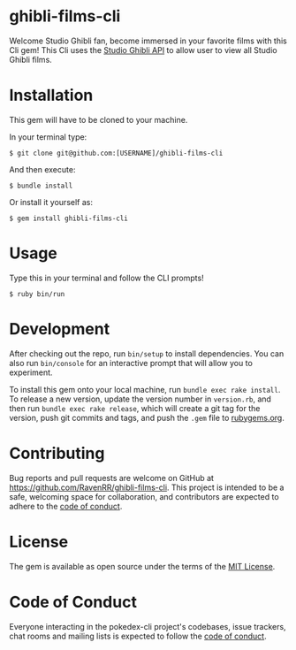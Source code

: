 # ghibli-films-cli
Welcome Studio Ghibli fan, become immersed in your favorite films with this Cli gem! This Cli uses the [Studio Ghibli API](https://ghibliapi.herokuapp.com/#) to allow user to view all Studio Ghibli films.

# Installation

This gem will have to be cloned to your machine. 

In your terminal type:

    $ git clone git@github.com:[USERNAME]/ghibli-films-cli

And then execute:

    $ bundle install

Or install it yourself as:

    $ gem install ghibli-films-cli

# Usage

Type this in your terminal and follow the CLI prompts!

    $ ruby bin/run

# Development

After checking out the repo, run `bin/setup` to install dependencies. You can also run `bin/console` for an interactive prompt that will allow you to experiment.

To install this gem onto your local machine, run `bundle exec rake install`. To release a new version, update the version number in `version.rb`, and then run `bundle exec rake release`, which will create a git tag for the version, push git commits and tags, and push the `.gem` file to [rubygems.org](https://rubygems.org).


# Contributing
Bug reports and pull requests are welcome on GitHub at https://github.com/RavenRR/ghibli-films-cli. This project is intended to be a safe, welcoming space for collaboration, and contributors are expected to adhere to the [code of conduct](https://github.com/RavenRR/ghibli-films-cli/blob/main/CODE_OF_CONDUCT.md).

# License
The gem is available as open source under the terms of the [MIT License](https://github.com/RavenRR/ghibli-films-cli/blob/main/LICENSE).

# Code of Conduct
Everyone interacting in the pokedex-cli project's codebases, issue trackers, chat rooms and mailing lists is expected to follow the [code of conduct](https://github.com/RavenRR/ghibli-films-cli/blob/main/CODE_OF_CONDUCT.md).

